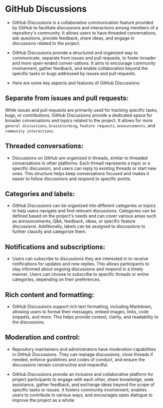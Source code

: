 # GitHub Discussions

- GitHub Discussions is a collaborative communication feature provided by GitHub to facilitate discussions and interactions among members of a repository's community. It allows users to have threaded conversations, ask questions, provide feedback, share ideas, and engage in discussions related to the project.

- GitHub Discussions provide a structured and organized way to communicate, separate from issues and pull requests, to foster broader and more open-ended conver-sations. It aims to encourage community involvement, gather feedback, and enable collaboration beyond the specific tasks or bugs addressed by issues and pull requests.

- Here are some key aspects and features of GitHub Discussions:

## Separate from issues and pull requests:
While issues and pull requests are primarily used for tracking specific tasks, bugs, or contributions, GitHub Discussions provide a dedicated space for broader conversations and topics related to the project. It allows for more `general discussions`, `brainstorming`, `feature requests`, `announcements`, and `community interactions`.

## Threaded conversations:
- Discussions on GitHub are organized in threads, similar to threaded conversations in other platforms. Each thread represents a topic or a specific discussion, and users can reply to existing threads or start new ones. This structure helps keep conversations focused and makes it easier to follow discussions and respond to specific points.

## Categories and labels:
- GitHub Discussions can be organized into different categories or topics to help users navigate and find relevant discussions. Categories can be defined based on the project's needs and can cover various areas such as announcements, Q&A, feedback, ideas, or specific feature discussions. Additionally, labels can be assigned to discussions to further classify and categorize them.

## Notifications and subscriptions: 
- Users can subscribe to discussions they are interested in to receive notifications for updates and new replies. This allows participants to stay informed about ongoing discussions and respond in a timely manner. Users can choose to subscribe to specific threads or entire categories, depending on their preferences.

## Rich content and formatting:
- GitHub Discussions support rich text formatting, including Markdown, allowing users to format their messages, embed images, links, code snippets, and more. This helps provide context, clarity, and readability to the discussions.

## Moderation and control: 
- Repository maintainers and administrators have moderation capabilities in GitHub Discussions. They can manage discussions, close threads if needed, enforce guidelines and codes of conduct, and ensure the discussions remain constructive and respectful.

- GitHub Discussions provide an inclusive and collaborative platform for project participants to engage with each other, share knowledge, seek assistance, gather feedback, and exchange ideas beyond the scope of specific tasks or issues. It fosters community involvement, enables users to contribute in various ways, and encourages open dialogue to improve the project as a whole.
